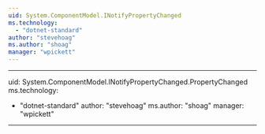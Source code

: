 ```yaml
---
uid: System.ComponentModel.INotifyPropertyChanged
ms.technology: 
  - "dotnet-standard"
author: "stevehoag"
ms.author: "shoag"
manager: "wpickett"
---
```


---
uid: System.ComponentModel.INotifyPropertyChanged.PropertyChanged
ms.technology: 
  - "dotnet-standard"
author: "stevehoag"
ms.author: "shoag"
manager: "wpickett"
---
